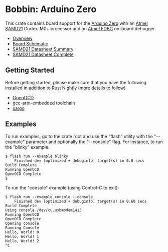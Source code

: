 # Bobbin: Arduino Zero

This crate contains board support for the [Arduino Zero](https://www.arduino.cc/en/Main/ArduinoBoardZero) with an [Atmel SAMD21](http://www.atmel.com/products/microcontrollers/arm/sam-d.aspx) Cortex-M0+ processor and an [Atmel EDBG](http://www.atmel.com/Images/Atmel-42096-Microcontrollers-Embedded-Debugger_User-Guide.pdf) on-board debugger.

- [Overview](https://www.arduino.cc/en/Main/ArduinoBoardZero)
- [Board Schematic](https://www.arduino.cc/en/uploads/Main/ArduinoZero-schematic.pdf)
- [SAMD21 Datasheet Summary](http://www.atmel.com/Images/Atmel-42181-SAM-D21_Summary.pdf)
- [SAMD21 Datasheet Complete](https://cdn.sparkfun.com/datasheets/Dev/Arduino/Boards/Atmel-42181-SAM-D21_Datasheet.pdf)

## Getting Started

Before getting started, please make sure that you have the following installed in addition to Rust Nightly (more details to follow)

- [OpenOCD](http://openocd.org)
- gcc-arm-embedded toolchain
- [xargo](https://github.com/japaric/xargo)

## Examples

To run examples, go to the crate root and use the "flash" utility with the "--example" parameter and optionally the "--console" flag. For instance, to run the "blinky" example:

```
$ flash run --example blinky
    Finished dev [optimized + debuginfo] target(s) in 0.0 secs
Build Complete
Running OpenOCD
OpenOCD Complete
$
```

To run the "console" example (using Control-C to exit):

```
$ flash run --example console --console
    Finished dev [optimized + debuginfo] target(s) in 0.60 secs
Build Complete
Using console /dev/cu.usbmodem1413
Running OpenOCD
OpenOCD Complete
Opening console
Running Console
Hello, World! 0
Hello, World! 1
Hello, World! 2
^C
```
